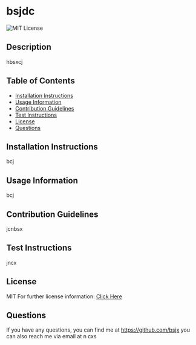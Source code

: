 # bsjdc

  ![MIT License](https://img.shields.io/badge/License-MIT-blue.svg)

  ## Description
  hbsxcj

  ## Table of Contents
  * [Installation Instructions](#installation)
  * [Usage Information](#info)
  * [Contribution Guidelines](#guidelines)
  * [Test Instructions](#test)
  * [License](#license)
  * [Questions](#questions)
  
  ## Installation Instructions
  bcj

  ## Usage Information
  bcj

  ## Contribution Guidelines
  jcnbsx

  ## Test Instructions
  jncx 

  ## License
  MIT
  For further license information: [Click Here](https://choosealicense.com/licenses/mit/)

  ## Questions
  If you have any questions, 
  you can find me at https://github.com/bsjx
  you can also reach me via email at n cxs
